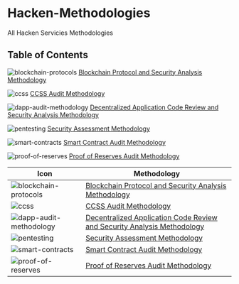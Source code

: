 # Hacken-Methodologies

All Hacken Servicies Methodologies

## Table of Contents

![blockchain-protocols](images/services/blockchain-protocols.png)
[Blockchain Protocol and Security Analysis Methodology](blockchain-protocols.md)

![ccss](images/services/ccss.png)
[CCSS Audit Methodology](ccss.md)

![dapp-audit-methodology](images/services/dapp-audit-methodology.png)
[Decentralized Application Code Review and Security Analysis Methodology](dapp-audit-methodology.md)

![pentesting](images/services/pentesting.png)
[Security Assessment Methodology](pentesting.md)

![smart-contracts](images/services/smart-contracts.png)
[Smart Contract Audit Methodology](smart-contracts.md)

![proof-of-reserves](images/services/proof-of-reserves.png)
[Proof of Reserves Audit Methodology](proof-of-reserves.md)

| Icon | Methodology |
|------|-------------|
| ![blockchain-protocols](images/services/blockchain-protocols.png) | [Blockchain Protocol and Security Analysis Methodology](blockchain-protocols.md) |
| ![ccss](images/services/ccss.png) | [CCSS Audit Methodology](ccss.md) |
| ![dapp-audit-methodology](images/services/dapp-audit-methodology.png) | [Decentralized Application Code Review and Security Analysis Methodology](dapp-audit-methodology.md) |
| ![pentesting](images/services/pentesting.png) | [Security Assessment Methodology](pentesting.md) |
| ![smart-contracts](images/services/smart-contracts.png) | [Smart Contract Audit Methodology](smart-contracts.md) |
| ![proof-of-reserves](images/services/proof-of-reserves.png) | [Proof of Reserves Audit Methodology](proof-of-reserves.md) |
